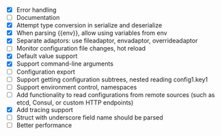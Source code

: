 - [x] Error handling
- [ ] Documentation
- [x] Attempt type conversion in serialize and deserialize
- [x] When parsing {{env}}, allow using variables from env
- [x] Separate adaptors: use fileadaptor, envadaptor, overrideadaptor
- [ ] Monitor configuration file changes, hot reload
- [x] Default value support
- [x] Support command-line arguments
- [ ] Configuration export
- [ ] Support getting configuration subtrees, nested reading config1.key1
- [ ] Support environment control, namespaces
- [ ] Add functionality to read configurations from remote sources (such as etcd, Consul, or custom HTTP endpoints)
- [x] Add tracing support
- [ ] Struct with underscore field name should be parsed 
- [ ] Better performance
